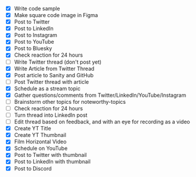 - [x] Write code sample
- [x] Make square code image in Figma
- [x] Post to Twitter
- [x] Post to LinkedIn
- [x] Post to Instagram
- [x] Post to YouTube
- [x] Post to Bluesky
- [x] Check reaction for 24 hours
- [ ] Write Twitter thread (don't post yet)
- [x] Write Article from Twitter Thread
- [x] Post article to Sanity and GitHub
- [ ] Post Twitter thread with article
- [x] Schedule as a stream topic
- [x] Gather questions/comments from Twitter/LinkedIn/YouTube/Instagram
- [ ] Brainstorm other topics for noteworthy-topics
- [ ] Check reaction for 24 hours
- [ ] Turn thread into LinkedIn post
- [ ] Edit thread based on feedback, and with an eye for recording as a video
- [x] Create YT Title
- [x] Create YT Thumbnail
- [x] Film Horizontal Video
- [x] Schedule on YouTube
- [x] Post to Twitter with thumbnail
- [x] Post to LinkedIn with thumbnail
- [x] Post to Discord
